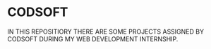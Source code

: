 # CODSOFT
IN THIS REPOSITIORY THERE ARE SOME PROJECTS ASSIGNED BY CODSOFT DURING MY WEB DEVELOPMENT INTERNSHIP.
